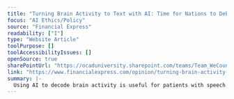 ```yaml
---
title: "Turning Brain Activity to Text with AI: Time for Nations to Debate What Is Ethical, and What Isn’t"
focus: "AI Ethics/Policy"
source: "Financial Express"
readability: ["I"]
type: "Website Article"
toolPurpose: []
toolAccessibilityIssues: []
openSource: true
sharePointUrl: "https://ocaduniversity.sharepoint.com/teams/Team_WeCount/Shared%20Documents/Resources%20and%20Tools/Literature%20(curated)/Turning%20brain%20activity%20to%20text%20with%20AI-...and%20what%20isn%E2%80%99t%20-%20The%20Financial%20Express.pdf"
link: "https://www.financialexpress.com/opinion/turning-brain-activity-to-text-with-ai-time-for-nations-to-debate-what-is-ethical-and-what-isnt/1918479/"
summary: |-
  Using AI to decode brain activity is useful for patients with speech disabilities, but as the article explains, ethical questions abound in the long term and need to be addressed.
---
```


